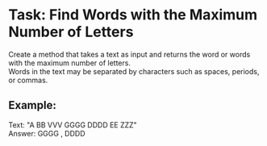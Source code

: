 # **Task: Find Words with the Maximum Number of Letters**

Create a method that takes a text as input and returns the word or words with the maximum number of letters.  
Words in the text may be separated by characters such as spaces, periods, or commas.

## **Example:**

Text: "A BB VVV GGGG DDDD EE ZZZ"  
Answer: GGGG , DDDD 
